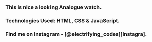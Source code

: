 ### This is nice a looking Analogue watch.

### Technologies Used: HTML, CSS & JavaScript.

### Find me on Instagram - [@electrifying_codes][Instagra].

[Instagram]: https://www.instagram.com/electrifying_codes
